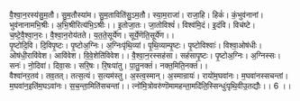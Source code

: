 

  
वै॒श्वा॒न॒रस्य॑सु॒म॒तौ। सु॒म॒तौस्या॑म। सु॒म॒ताविति॑सु॒ऽम॒तौ। स्या॒म॒राजा॑। राजा॒हि। हिकं॑। कं॒भुव॑नानां। भुव॑नानामभि॒श्रीः। अ॒भि॒श्रीरित्य॑भि॒ऽश्रीः।। इ॒तोजा॒तः। जा॒तोविश्वं॑। विश्व॑मि॒दं। इ॒दंवि। विच॑ष्टे। च॒ष्टे॒वै॒श्वा॒न॒रः। वै॒श्वा॒न॒रोय॑तते। य॒त॒ते॒सूर्ये॑ण। सूर्ये॒णॆति॒सूर्ये॑ण।।  
पृ॒ष्टोदि॒वि। दि॒विपृ॒ष्टः। पृ॒ष्टोअ॒ग्निः। अ॒ग्निःपृ॑थि॒व्यां। पृ॒थि॒व्याम्पृ॒ष्टः। पृ॒ष्टोविश्वाः॑। विश्वा॒ओष॑धीः। ओष॑धी॒रावि॑वेश। आवि॑वेश। वि॒वे॒शेति॑विवेश।। वै॒श्वा॒न॒रस्सह॑सा। सह॑सापृ॒ष्टः। पृ॒ष्टोअ॒ग्निः। अ॒ग्निस्सः। सनः॑। नो॒दिवा॑। दिवा॒सः। सरि॒षः। रि॒षःपा॑तु। पा॒तु॒नक्तं॑। नक्त॒मिति॒नक्तं॑।।  
वैश्वा॑नर॒तव॑। तव॒तत्। तत्स॒त्यं। स॒त्यम॑स्तु। अ॒स्त्व॒स्मान्। अ॒स्मान्रायः॑। रायो॑म॒घवा॑नः। म॒घवा॑नस्सचन्तां। म॒घवा॑न॒इति॑म॒घऽवा॑नः। स॒च॒न्ता॒मिति॑सचन्तां।। त्नो॑मि॒त्रोवरु॑णॊमामहन्ता॒मदि॑ति॒स्सिन्धुः॑पृथि॒वीउ॒तद्यौः।। 6 ।।  
